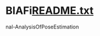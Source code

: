 # BIAFi[README.txt](https://github.com/ckotidis/BIAFinal-AnalysisOfPoseEstimation/files/8702605/README.txt)
nal-AnalysisOfPoseEstimation
